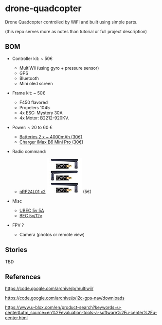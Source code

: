 
# drone-quadcopter

Drone Quadcopter controlled by WiFi and built using simple parts.

(this repo serves more as notes than tutorial or full project description)


## BOM

* Controller kit: ~ 50€
  * MultiWii (using gyro + pressure sensor)
  * GPS
  * Bluetooth
  * Mini oled screen

* Frame kit: ~ 50€
  * F450 flavored
  * Propelers 1045
  * 4x ESC: Mystery 30A
  * 4x Motor: B2212-920KV. 

* Power: ~ 20 to 60 €
  * [Batteries 2 x ~ 4000mAh (30€)](https://hobbyking.com/fr_fr/zippy-compact-4000mah-3s-25c-lipo-pack.html)
  * [Charger iMax B6 Mini Pro (30€)]()
 
* Radio command:
  * [nRF24L01 x2](https://www.amazon.fr/dp/B06WD17WLS/ref=pe_386181_51767671_TE_dp_1)
![nRF24L01](res/nrf24.jpg) (5€)

* Misc
  * [UBEC 5v 5A](https://hobbyking.com/fr_fr/hobbykingtm-hku5-5v-5a-ubec.html)
  * [BEC 5v/12v](https://hobbyking.com/fr_fr/matek-micro-bec-5v-12v-adj.html)

* FPV ?
  * Camera (photos or remote view) 

## Stories

TBD


## References

https://code.google.com/archive/p/multiwii/

https://code.google.com/archive/p/i2c-gps-nav/downloads

https://www.u-blox.com/en/product-search?keywords=u-center&utm_source=en%2Fevaluation-tools-a-software%2Fu-center%2Fu-center.html



